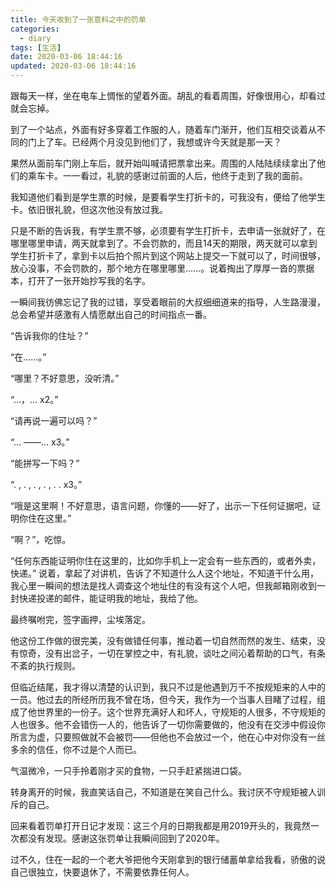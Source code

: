 ```yaml
---
title: 今天收到了一张意料之中的罚单
categories:
  - diary
tags: [生活]
date: 2020-03-06 18:44:16
updated: 2020-03-06 18:44:16
---
```


跟每天一样，坐在电车上惆怅的望着外面。胡乱的看着周围，好像很用心，却看过就会忘掉。

到了一个站点，外面有好多穿着工作服的人，随着车门渐开，他们互相交谈着从不同的门上了车。已经两个月没见到他们了，我想或许今天就是那一天？

果然从面前车门刚上车后，就开始叫喊请把票拿出来。周围的人陆陆续续拿出了他们的乘车卡。一一看过，礼貌的感谢过前面的人后，他终于走到了我的面前。

我知道他们看到是学生票的时候，是要看学生打折卡的，可我没有，便给了他学生卡。依旧很礼貌，但这次他没有放过我。

只是不断的告诉我，有学生票不够，必须要有学生打折卡，去申请一张就好了，在哪里哪里申请，两天就拿到了。不会罚款的，而且14天的期限，两天就可以拿到学生打折卡了，拿到卡以后拍个照片到这个网站上提交一下就可以了，时间很够，放心没事，不会罚款的，那个地方在哪里哪里……。说着掏出了厚厚一沓的票据本，打开了一张开始抄写我的名字。

一瞬间我彷佛忘记了我的过错，享受着眼前的大叔细细道来的指导，人生路漫漫，总会希望并感激有人情愿献出自己的时间指点一番。

“告诉我你的住址？”

“在……。”

“哪里？不好意思，没听清。”

“…，… x2。”

“请再说一遍可以吗？”

“… ——… x3。”

“能拼写一下吗？”

“. , . , . , . , . . x3。”

“哦是这里啊！不好意思，语言问题，你懂的——好了，出示一下任何证据吧，证明你住在这里。”

“啊？”，吃惊。

“任何东西能证明你住在这里的，比如你手机上一定会有一些东西的，或者外卖，快递。” 说着，拿起了对讲机，告诉了不知道什么人这个地址，不知道干什么用，我心里一瞬间的想法是找人调查这个地址住的有没有这个人吧，但我邮箱刚收到一封快递投递的邮件，能证明我的地址，我给了他。

最终嘱咐完，签字画押，尘埃落定。

他这份工作做的很完美，没有做错任何事，推动着一切自然而然的发生、结束，没有惊奇，没有出岔子，一切在掌控之中，有礼貌，谈吐之间沁着帮助的口气，有条不紊的执行规则。

但临近结尾，我才得以清楚的认识到，我只不过是他遇到万千不按规矩来的人中的一员。他过去的所经所历我不曾在场，但今天，我作为一个当事人目睹了过程，组成了他世界里的一份子。这个世界充满好人和坏人，守规矩的人很多，不守规矩的人也很多。他不会错伤一人的，他告诉了一切你需要做的，他没有在交涉中假设你所言为虚，只要照做就不会被罚——但他也不会放过一个，他在心中对你没有一丝多余的信任，你不过是个人而已。



气温微冷，一只手拎着刚才买的食物，一只手赶紧揣进口袋。

转身离开的时候，我直笑话自己，不知道是在笑自己什么。我讨厌不守规矩被人训斥的自己。



回来看着罚单打开日记才发现：这三个月的日期我都是用2019开头的，我竟然一次都没有发现。感谢这张罚单让我瞬间回到了2020年。

过不久，住在一起的一个老大爷把他今天刚拿到的银行储蓄单拿给我看，骄傲的说自己很独立，快要退休了，不需要依靠任何人。


